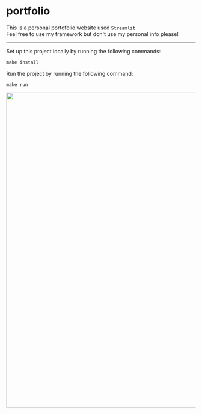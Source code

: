 # portfolio

This is a personal portofolio website used `Streamlit`.\
Feel free to use my framework but don't use my personal info please!

---
Set up this project locally by running the following commands:
```
make install
```    
Run the project by running the following command:
``` 
make run
```

<img width="840"  src="https://github.com/Rsirp0c/portfolio/blob/main/src/Screenshot.png">
